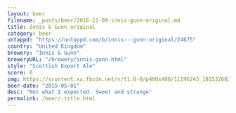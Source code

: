 ```yaml
---
layout: beer
filename: _posts/beer/2016-11-09-innis-gunn-original.md
title: Innis & Gunn original
category: beer
untappd: "https://untappd.com/b/innis---gunn-original/24675"
country: "United Kingdom"
brewery: "Innis & Gunn"
breweryURL: "/brewery/innis-gunn.html"
style: "Scottish Export Ale"
score: 6
img: https://scontent.xx.fbcdn.net/v/t1.0-0/p480x480/11196243_10153268257703745_5034055497574956739_n.jpg?oh=9214b94b637f84c7fd066359fcf3e637&oe=5A681F01
beer-date: "2015-05-01"
desc: "Not what I expected. Sweet and strange"
permalink: /beer/:title.html
---
```

